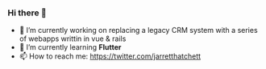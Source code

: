 ### Hi there 👋

- 🔭 I’m currently working on replacing a legacy CRM system with a series of webapps writtin in vue & rails
- 🌱 I’m currently learning <strong>Flutter</strong>
- 📫 How to reach me: <a href="https://twitter.com/jarretthatchett">https://twitter.com/jarretthatchett</a>

